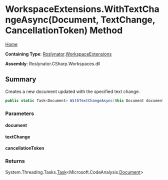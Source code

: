 <a name="_Top"></a>

# WorkspaceExtensions\.WithTextChangeAsync\(Document, TextChange, CancellationToken\) Method

[Home](../../../README.md#_Top)

**Containing Type**: [Roslynator](../../README.md#_Top)\.[WorkspaceExtensions](../README.md#_Top)

**Assembly**: Roslynator\.CSharp\.Workspaces\.dll

## Summary

Creates a new document updated with the specified text change\.

```csharp
public static Task<Document> WithTextChangeAsync(this Document document, TextChange textChange, CancellationToken cancellationToken = default(CancellationToken))
```

### Parameters

#### document

#### textChange

#### cancellationToken

### Returns

System\.Threading\.Tasks\.[Task](https://docs.microsoft.com/en-us/dotnet/api/system.threading.tasks.task-1)\<Microsoft\.CodeAnalysis\.[Document](https://docs.microsoft.com/en-us/dotnet/api/microsoft.codeanalysis.document)>

